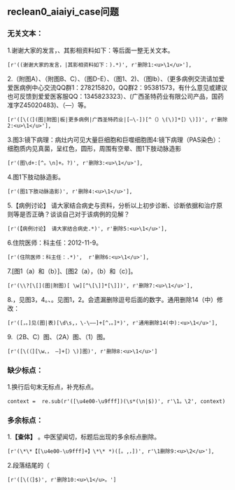 ## reclean0_aiaiyi_case问题
### 无关文本：
1.谢谢大家的发言，、其影相资料如下：等后面一整无关文本。
```
[r'((谢谢大家的发言，|其影相资料如下：).*)', r'删除1:<u>\1</u>'],
```

2.（附图A）、（附图B、C）、（图D-E）、（图1、2)、（图lb）、（更多病例交流请加爱爱医病例中心交流QQ群1：278215820，QQ群2：95381573，有什么意见或建议也可反馈到爱爱医客服QQ：1345823323）、(广西圣特药业有限公司产品，国药准字Z45020483)、（—）等。
```
[r'([\(（](图|附图|板|更多病例|广西圣特药业|[—\-])[^（）\(\)]*[）\)])', r'删除2:<u>\1</u>'],
```

3.图3:镜下病理：病灶内可见大量巨细胞和巨噬细胞图4:镜下病理（PAS染色）：细胞质内见真菌，呈红色，圆形，周围有空晕、图1下肢动脉造影
```
[r'(图\d+:[^。\n]+。?)', r'删除3:<u>\1</u>'],
```

4.图1下肢动脉造影。
```
[r'(图1下肢动脉造影)', r'删除4:<u>\1</u>'],
```

5.【病例讨论】 请大家结合病史与资料，分析以上初步诊断、诊断依据和治疗原则等是否正确？谈谈自己对于该病例的见解？
```
[r'(【病例讨论】 请大家结合病史.*)', r'删除5:<u>\1</u>'],
```

6.住院医师：科主任：2012-11-9。
```
[r'(住院医师：科主任：.*)',  r'删除6:<u>\1</u>'],
```

7.[图1（a）和（b）]、[图2（a），（b）和（c）]。
```
[r'(\\?[\[](图|附图)[ \w][^\[\]]*[\]])', r'删除7:<u>\1</u>'],
```

8.，见图3，4。、。见图1，2。会遗漏删除逗号后面的数字。通用删除14（中）修改：
```
[r'([，。]见(图|表)[\d\s,，\-\–—]+[^，。]*)', r'通用删除14(中):<u>\1</u>'], 
```

9.（2B、C）图、（2A）图、（1）图。
```
[r'([\(（][\w、， —]+[）\)]图)', r'删除8:<u>\1</u>']
```

### 缺少标点：
1.换行后句末无标点，补充标点。
```
context =  re.sub(r'([\u4e00-\u9fff])(\s*(\n|$))', r'\1。\2', context)
```

### 多余标点：
1.**【查体】** 。中医望闻切，标题后出现的多余标点删除。
```
[r'(\*\*【[\u4e00-\u9fff]+】\*\* *)([。,，])', r'\1删除9:<u>\2</u>'],
```

2.段落结尾的（
```
[r'([\(（]$)', r'删除10:<u>\1</u>。']
```

